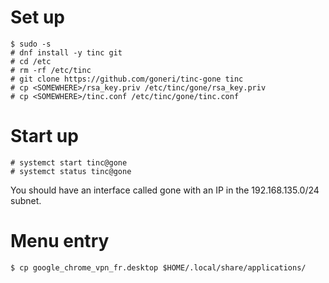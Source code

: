 # Set up

    $ sudo -s
    # dnf install -y tinc git
    # cd /etc
    # rm -rf /etc/tinc
    # git clone https://github.com/goneri/tinc-gone tinc
    # cp <SOMEWHERE>/rsa_key.priv /etc/tinc/gone/rsa_key.priv
    # cp <SOMEWHERE>/tinc.conf /etc/tinc/gone/tinc.conf

# Start up

    # systemct start tinc@gone
    # systemct status tinc@gone

You should have an interface called gone with an IP in the 192.168.135.0/24 subnet.

# Menu entry

    $ cp google_chrome_vpn_fr.desktop $HOME/.local/share/applications/
